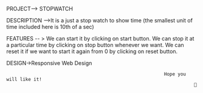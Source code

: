 

PROJECT--> STOPWATCH
  
DESCRIPTION -->It is a just a stop watch to show time (the smallest unit of time included here is 10th of a sec) 

FEATURES -- > We can start it by clicking on start button.
              We can stop it at a particular time by clicking on stop button whenever we want.
              We can reset it if we want to start it again from 0 by clicking on reset button.
     
DESIGN->Responsive Web Design




                                                              Hope you will like it!
                                                                         🙂
